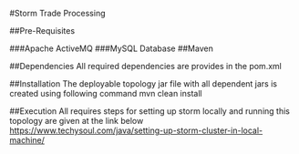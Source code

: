 #Storm Trade Processing

##Pre-Requisites

###Apache ActiveMQ
###MySQL Database
##Maven

##Dependencies
All required dependencies are provides in the pom.xml

##Installation
The deployable topology jar file with all dependent jars is created using following command 
mvn clean install

##Execution
All requires steps for setting up storm locally and running this topology are given at the link below
https://www.techysoul.com/java/setting-up-storm-cluster-in-local-machine/
